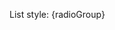 <div>
    <RadioButton value={"notes"} bind:group={radioGroup}><ListMusicSolid /></RadioButton>
    <RadioButton value={"numbers"} bind:group={radioGroup}><ListOrdoredSolid /></RadioButton>
    <RadioButton value={"bullets"} bind:group={radioGroup}><ListSolid /></RadioButton>
</div>
  
<ButtonGroup>
    <RadioButton value={"notes"} bind:group={radioGroup}><ListMusicSolid /></RadioButton>
    <RadioButton value={"numbers"} bind:group={radioGroup}><ListOrdoredSolid /></RadioButton>
    <RadioButton value={"bullets"} bind:group={radioGroup}><ListSolid /></RadioButton>
</ButtonGroup>
  
<p>List style: {radioGroup}</p>